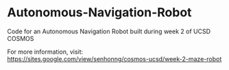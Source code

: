 # Autonomous-Navigation-Robot
Code for an Autonomous Navigation Robot built during week 2 of UCSD COSMOS

For more information, visit: https://sites.google.com/view/senhonng/cosmos-ucsd/week-2-maze-robot
